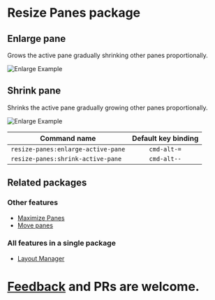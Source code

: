 # Resize Panes package

## Enlarge pane
Grows the active pane gradually shrinking other panes proportionally.

![Enlarge Example](https://raw.githubusercontent.com/santip/layout-manager/master/examples/enlarge.gif)

## Shrink pane
Shrinks the active pane gradually growing other panes proportionally.

![Enlarge Example](https://raw.githubusercontent.com/santip/layout-manager/master/examples/enlarge.gif)

| Command name        | Default key binding           |
| ------------- |:-------------:|
| `resize-panes:enlarge-active-pane`      | `cmd-alt-=` |
| `resize-panes:shrink-active-pane`      | `cmd-alt--` |

## Related packages

### Other features
- [Maximize Panes](https://atom.io/packages/maximize-panes)
- [Move panes](https://atom.io/packages/move-panes)

### All features in a single package
- [Layout Manager](https://atom.io/packages/layout-manager)


# [Feedback](https://github.com/santip/resize-panes/issues) and PRs are welcome.

